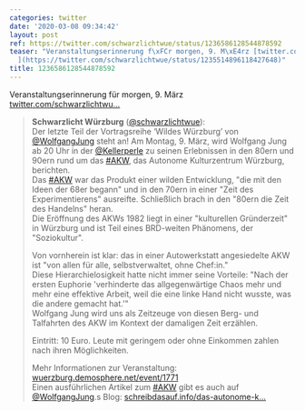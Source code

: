 ```yaml
---
categories: twitter
date: '2020-03-08 09:34:42'
layout: post
ref: https://twitter.com/schwarzlichtwue/status/1236586128544878592
teaser: "Veranstaltungserinnerung f\xFCr morgen, 9. M\xE4rz [twitter.com/schwarzlichtwu\u2026\
  ](https://twitter.com/schwarzlichtwue/status/1235514896118427648)"
title: 1236586128544878592
---
```

Veranstaltungserinnerung für morgen, 9. März [twitter.com/schwarzlichtwu…](https://twitter.com/schwarzlichtwue/status/1235514896118427648)
> <b>Schwarzlicht Würzburg</b> ([@schwarzlichtwue](https://twitter.com/schwarzlichtwue)):  
>Der letzte Teil der Vortragsreihe ‘Wildes Würzburg’ von [@WolfgangJung](https://twitter.com/WolfgangJung) steht an! Am Montag, 9. März, wird Wolfgang Jung ab 20 Uhr in der [@Kellerperle](https://twitter.com/Kellerperle) zu seinen Erlebnissen in den 80ern und 90ern rund um das [#AKW](/t/akw), das Autonome Kulturzentrum Würzburg, berichten.  
>Das [#AKW](/t/akw) war das Produkt einer wilden Entwicklung, "die mit den Ideen der 68er begann" und in den 70ern in einer "Zeit des Experimentierens" ausreifte. Schließlich brach in den "80ern die Zeit des Handelns" heran.  
>Die Eröffnung des AKWs 1982 liegt in einer "kulturellen Gründerzeit" in Würzburg und ist Teil eines BRD-weiten Phänomens, der "Soziokultur".  
>  
>  
>  
>Von vornherein ist klar: das in einer Autowerkstatt angesiedelte AKW ist "von allen für alle, selbstverwaltet, ohne Chef:in."  
>Diese Hierarchielosigkeit hatte nicht immer seine Vorteile: "Nach der ersten Euphorie 'verhinderte das allgegenwärtige Chaos mehr und mehr eine effektive Arbeit, weil die eine linke Hand nicht wusste, was die andere gemacht hat.'"  
>Wolfgang Jung wird uns als Zeitzeuge von diesen Berg- und Talfahrten des AKW im Kontext der damaligen Zeit erzählen.  
>  
>  
>  
>Eintritt: 10 Euro. Leute mit geringem oder ohne Einkommen zahlen nach ihren Möglichkeiten.  
>  
>  
>  
>Mehr Informationen zur Veranstaltung: [wuerzburg.demosphere.net/event/1771](https://wuerzburg.demosphere.net/event/1771)  
>Einen ausführlichen Artikel zum [#AKW](/t/akw) gibt es auch auf [@WolfgangJung](https://twitter.com/WolfgangJung).s Blog: [schreibdasauf.info/das-autonome-k…](https://schreibdasauf.info/das-autonome-kulturzentrum-wuerzburg)  


